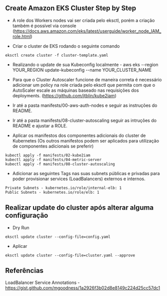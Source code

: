 ## Create Amazon EKS Cluster Step by Step

- A role dos Workers nodes vai ser criada pelo eksctl, porém a criação também é possível via console (https://docs.aws.amazon.com/eks/latest/userguide/worker_node_IAM_role.html)

- Criar o cluster de EKS rodando o seguinte comando 
```shell
eksctl create cluster -f cluster-template.yaml
```
- Realizando o update de sua Kubeconfig localmente - aws eks --region YOUR_REGION update-kubeconfig --name YOUR_CLUSTER_NAME

- Para que o Cluster Autoscaler funcione de maneira correta é necessário adicionar um policy na role criada pelo eksctl que permita com que o AutoScaler escale as máquinas baseado nas requisições dos deployments. (https://github.com/jtblin/kube2iam)

- Ir até a pasta manifests/00-aws-auth-nodes e seguir as instruções do README.

- Ir até a pasta manifests/08-cluster-autoscaling seguir as intruções do README e ajustar a ROLE.

- Aplicar os manifestos dos componentes adicionais do cluster de Kubernetes (Os outros manifestos podem ser aplicados para utilização de componentes adicionais se preferir)
```shell
kubectl apply -f manifests/02-kube2iam
kubectl apply -f manifests/04-metric-server
kubectl apply -f manifests/08-cluster-autoscaling
```

- Adicionar as seguintes Tags nas suas subnets públicas e privadas para poder provisionar services (LoadBalancers) externos e internos.
```
Private Subnets - kubernetes.io/role/internal-elb: 1
Public Subnets - kubernetes.io/role/elb: 1
```

## Realizar update do cluster após alterar alguma configuração

- Dry Run
```shell
eksctl update cluster --config-file=config.yaml
```

- Aplicar
```shell
eksctl update cluster --config-file=cluster.yaml --approve
```

## Referências

LoadBalancer Service Annotations - https://gist.github.com/mgoodness/1a2926f3b02d8e8149c224d25cc57dc1